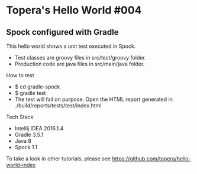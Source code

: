 # Topera's Hello World #004
## Spock configured with Gradle
This hello world shows a unit test executed in Spock.
* Test classes are groovy files in src/test/groovy folder.
* Production code are java files in src/main/java folder.

How to test
* $ cd gradle-spock
* $ gradle test
* The test will fail on purpose. Open the HTML report generated in ./build/reports/tests/test/index.html

Tech Stack
* Intellij IDEA 2016.1.4
* Gradle 3.5.1
* Java 8
* Spock 1.1

To take a look in other tutorials, please see https://github.com/topera/hello-world-index
